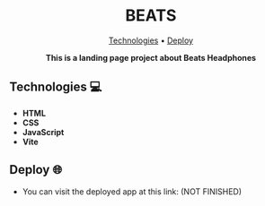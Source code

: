 <h1 align="center" style="font-weight: bold;">
    BEATS
</h1>
<p align="center">
 <a href="#tech">Technologies</a> • 
 <a href="#deploy">Deploy</a>
</p>

<p align="center">
<b>This is a landing page project about Beats Headphones</b>
</p>
<h2 id="tech">Technologies 💻</h2>

  - **HTML**
  - **CSS**
  - **JavaScript**
  - **Vite**

<h2 id="deploy">Deploy 🌐</h2>

- You can visit the deployed app at this link: (NOT FINISHED)
